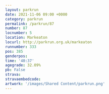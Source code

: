 ```yaml
---
layout: parkrun
date: 2021-11-06 09:00 +0000
category: parkrun
permalink: /parkrun/87
number: 87
locnumber: 5
location: Markeaton
locurl: http://parkrun.org.uk/markeaton
runnumber: 333
pos: 385
genderpos: 
time: '40:37'
agegrade: 32.09%
pb: False
strava: 
stravaembedcode:
artwork: '/images/Shared Content/parkrun.png'
---
```

